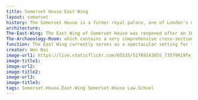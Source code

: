 ```yaml
---
title: Somerset House East Wing
layout: somerset
history: The Somerset House is a former royal palace, one of London's most elegant and historic buildings where Queen Elizabeth the First has lived before she was queen. The East Wing is on the right side of King’s building, separated by the Quad. King's College London and the Somerset House trust struck an agreement in December 2009 to purchase the East Wing of Somerset House. Finally, King’s has moved into the East Wing 180 years after its founding on the Strand. It was formally inaugurated by Her Majesty The Queen on February 29, 2012 and became King's College London's another new entrance door.   <br/><br/>The East Wing of Somerset House has extended the Strand Campus and provides high-quality space for King’s teaching and research, making it an essential aspect of King's long-term growth. 
architecture:
The-East-Wing: The East Wing of Somerset House was reopened after an 18-month renovation that began in 2009 after King’s obtained a 78-year lease on the building. The interior design was precisely prepared to complement the historic environment of the structure. Colors have been reinstated in keeping with the Georgian architecture, but also offering a new and modern interior suited for a twenty-first-century functioning structure. The construction has been repaired to the greatest standards, with architectural harmony improved and public access extended, and it has been returned to its historic function as a prominent London public building. 
The-Archaeology-Room: which contains a very comprehensive cross-section of the site's history, is a fascinating element of this lovely structure.This historical site depicts five periods of London's history:&nbsp;Saxon and early medieval (7th-8th and 12th-13th centuries), Later medieval (14th-15th century), Tudor to 18th century, Late 18th century forward, and World War 2. (1939-45).   <br/><br/>The remnants visible were unearthed during the refurbishment of Somerset House's East Wing for King’s College London in 2010, as you can see from the glass floor. Much more was discovered but not all of it could be disclosed.  <br/><br/>The timber beams along the walls, which have been brought here for show purposes, were erected in the basement during World War 2. They were employed for strengthening work to help prevent the building from further damage after two bombs landed nearby
function: The East Wing currently serves as a spectacular setting for the newly established Dickson Poon School of Law (https://www.kcl.ac.uk/law). Inside the building, there are study and lecture spaces for law students. Outside the building, a skating rink has been established on the central square of Somerset House with several restaurants around it, which is a good place for relaxing and entertaining.You can have an online visit on [King's website](https://www.kcl.ac.uk/visit/somerset-house-east-wing)
creator: Wen Bai
image-url1: https://live.staticflickr.com/65535/51789143655_73579919fe_h.jpg
image-title1:
image-url2:
image-title2:
image-url3:
image-title3:
tags: Somerset.House.East.Wing Somerset.House Law.School
---
```




